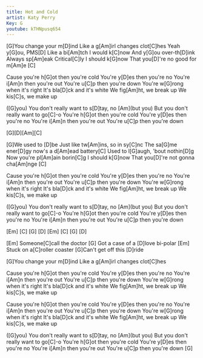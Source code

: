 ```yaml
---
title: Hot and Cold
artist: Katy Perry
Key: G
youtube: kTHNpusq654
---
```


[G]You change your m[D]ind
Like a g[Am]irl changes clot[C]hes
Yeah y[G]ou, PMS[D]
Like a bi[Am]tch
I would k[C]now
And y[G]ou over-th[D]ink
Always sp[Am]eak
Critical[C]ly
I should k[G]now
That you[D]'re no good for m[Am]e [C]

Cause you're h[G]ot then you're cold
You're y[D]es then you're no
You're i[Am]n then you're out
You're u[C]p then you're down
You're w[G]rong when it's right
It's bla[D]ck and it's white
We fig[Am]ht, we break up
We kis[C]s, we make up

([G]you) You don't really want to s[D]tay, no
[Am](but you) But you don't really want to go[C]-o
You're h[G]ot then you're cold
You're y[D]es then you're no
You're i[Am]n then you're out
You're u[C]p then you're down

[G][D][Am][C]

[G]We used to [D]be
Just like tw[Am]ins, so in sy[C]nc
The sa[G]me ener[D]gy
now's a d[Am]ead battery[C]
Used to l[G]augh, 'bout nothin[D]g
Now you're pl[Am]ain borin[C]g
I should k[G]now
That you[D]'re not gonna cha[Am]nge [C]

Cause you're h[G]ot then you're cold
You're y[D]es then you're no
You're i[Am]n then you're out
You're u[C]p then you're down
You're w[G]rong when it's right
It's bla[D]ck and it's white
We fig[Am]ht, we break up
We kis[C]s, we make up

([G]you) You don't really want to s[D]tay, no
[Am](but you) But you don't really want to go[C]-o
You're h[G]ot then you're cold
You're y[D]es then you're no
You're i[Am]n then you're out
You're u[C]p then you're down

[Em] [C] [G] [D]
[Em] [C] [G] [D]

[Em] Someone[C]call the doctor
[G] Got a case of a [D]love bi-polar
[Em] Stuck on a[C]roller coaster
[G]Can't get off this [D]ride

[G]You change your m[D]ind
Like a g[Am]irl changes clot[C]hes

Cause you're h[G]ot then you're cold
You're y[D]es then you're no
You're i[Am]n then you're out
You're u[C]p then you're down
You're w[G]rong when it's right
It's bla[D]ck and it's white
We fig[Am]ht, we break up
We kis[C]s, we make up

Cause you're h[G]ot then you're cold
You're y[D]es then you're no
You're i[Am]n then you're out
You're u[C]p then you're down
You're w[G]rong when it's right
It's bla[D]ck and it's white
We fig[Am]ht, we break up
We kis[C]s, we make up

([G]you) You don't really want to s[D]tay, no
[Am](but you) But you don't really want to go[C]-o
You're h[G]ot then you're cold
You're y[D]es then you're no
You're i[Am]n then you're out
You're u[C]p then you're down [G]
